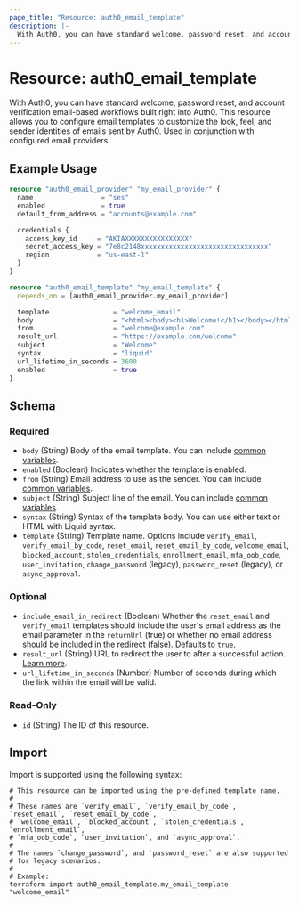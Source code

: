 ```yaml
---
page_title: "Resource: auth0_email_template"
description: |-
  With Auth0, you can have standard welcome, password reset, and account verification email-based workflows built right into Auth0. This resource allows you to configure email templates to customize the look, feel, and sender identities of emails sent by Auth0. Used in conjunction with configured email providers.
---
```


# Resource: auth0_email_template

With Auth0, you can have standard welcome, password reset, and account verification email-based workflows built right into Auth0. This resource allows you to configure email templates to customize the look, feel, and sender identities of emails sent by Auth0. Used in conjunction with configured email providers.

## Example Usage

```terraform
resource "auth0_email_provider" "my_email_provider" {
  name                 = "ses"
  enabled              = true
  default_from_address = "accounts@example.com"

  credentials {
    access_key_id     = "AKIAXXXXXXXXXXXXXXXX"
    secret_access_key = "7e8c2148xxxxxxxxxxxxxxxxxxxxxxxxxxxxxxxx"
    region            = "us-east-1"
  }
}

resource "auth0_email_template" "my_email_template" {
  depends_on = [auth0_email_provider.my_email_provider]

  template                = "welcome_email"
  body                    = "<html><body><h1>Welcome!</h1></body></html>"
  from                    = "welcome@example.com"
  result_url              = "https://example.com/welcome"
  subject                 = "Welcome"
  syntax                  = "liquid"
  url_lifetime_in_seconds = 3600
  enabled                 = true
}
```

<!-- schema generated by tfplugindocs -->
## Schema

### Required

- `body` (String) Body of the email template. You can include [common variables](https://auth0.com/docs/customize/email/email-templates#common-variables).
- `enabled` (Boolean) Indicates whether the template is enabled.
- `from` (String) Email address to use as the sender. You can include [common variables](https://auth0.com/docs/customize/email/email-templates#common-variables).
- `subject` (String) Subject line of the email. You can include [common variables](https://auth0.com/docs/customize/email/email-templates#common-variables).
- `syntax` (String) Syntax of the template body. You can use either text or HTML with Liquid syntax.
- `template` (String) Template name. Options include `verify_email`, `verify_email_by_code`, `reset_email`, `reset_email_by_code`, `welcome_email`, `blocked_account`, `stolen_credentials`, `enrollment_email`, `mfa_oob_code`, `user_invitation`, `change_password` (legacy), `password_reset` (legacy), or `async_approval`.

### Optional

- `include_email_in_redirect` (Boolean) Whether the `reset_email` and `verify_email` templates should include the user's email address as the email parameter in the `returnUrl` (true) or whether no email address should be included in the redirect (false). Defaults to `true`.
- `result_url` (String) URL to redirect the user to after a successful action. [Learn more](https://auth0.com/docs/customize/email/email-templates#configure-template-fields).
- `url_lifetime_in_seconds` (Number) Number of seconds during which the link within the email will be valid.

### Read-Only

- `id` (String) The ID of this resource.

## Import

Import is supported using the following syntax:

```shell
# This resource can be imported using the pre-defined template name.
#
# These names are `verify_email`, `verify_email_by_code`, `reset_email`, `reset_email_by_code`,
# `welcome_email`, `blocked_account`, `stolen_credentials`, `enrollment_email`,
# `mfa_oob_code`, `user_invitation`, and `async_approval`.
#
# The names `change_password`, and `password_reset` are also supported
# for legacy scenarios.
#
# Example:
terraform import auth0_email_template.my_email_template "welcome_email"
```
